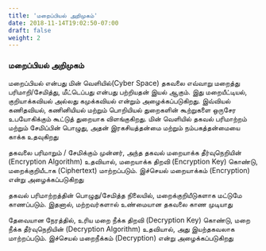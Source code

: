 ```yaml
---
title: 'மறைப்பியல் அறிமுகம்'
date: 2018-11-14T19:02:50-07:00
draft: false
weight: 2
---
```




### மறைப்பியல் அறிமுகம்

மறைப்பியல் என்பது மின் வெளியில்(Cyber Space) தகவலை எவ்வாறு மறைத்து பரிமாறி/சேமித்து, மீட்டெப்பது என்பது பற்றியதன் இயல் ஆகும்.
இது மறையீட்டியல், குறியாக்கவியல் அல்லது கமுக்கவியல் என்றும் அழைக்கப்படுகிறது.
இவ்வியல் கணிதவியல், கணினியியல் மற்றும் பொறியியல் துறைகளின் கூற்றுகளை ஒருசேர உபயோகிக்கும் கூட்டுத் துறையாக விளங்குகிறது.
மின் வெளியில் தகவல் பரிமாற்றம் மற்றும் சேமிப்பின் பொழுது, அதன் இரகசியத்தன்மை மற்றும் நம்பகத்தன்மையை காக்க உதவுகிறது

தகவலை பரிமாறும் / சேமிக்கும் முன்னர், அந்த தகவல் மறையாக்க தீர்வுநெறியின் (Encryption Algorithm) உதவியால், மறையாக்க திறவி (Encryption Key) கொண்டு, மறைக்குறியீடாக (Ciphertext) மாற்றப்படும். இச்செயல் மறையாக்கம் (Encryption) என்று அழைக்கப்படுகிறது

தகவல் பரிமாற்றத்தின் பொழுது/சேமித்த நிலையில், மறைக்குறியீடுகளாக மட்டுமே காணப்படும். இதனால், மற்றவர்களால் உண்மையான தகவலை காண முடியாது

தேவையான நேரத்தில், உரிய மறை நீக்க திறவி (Decryption Key) கொண்டு, மறை நீக்க தீர்வுநெறியின் (Decryption Algorithm) உதவியால், அது இயற்தகவலாக மாற்றப்படும். இச்செயல் மறைநீக்கம் (Decryption) என்று அழைக்கப்படுகிறது